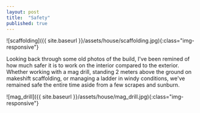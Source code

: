 ```yaml
---
layout: post
title:  "Safety"
published: true
---
```


![scaffolding]({{ site.baseurl }}/assets/house/scaffolding.jpg){:class="img-responsive"}


Looking back through some old photos of the build, I've been remined of how much safer it is to work on the interior compared to the exterior. Whether working with a mag drill, standing 2 meters above the ground on makeshift scaffolding, or managing a ladder in windy conditions, we've remained safe the entire time aside from a few scrapes and sunburn.

![mag_drill]({{ site.baseurl }}/assets/house/mag_drill.jpg){:class="img-responsive"}

